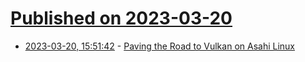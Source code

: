 # [Published on 2023-03-20](index.md)

* [2023-03-20, 15:51:42](https://lobste.rs/s/tzjlkx/paving_road_vulkan_on_asahi_linux) - [Paving the Road to Vulkan on Asahi Linux](https://asahilinux.org/2023/03/road-to-vulkan/)

